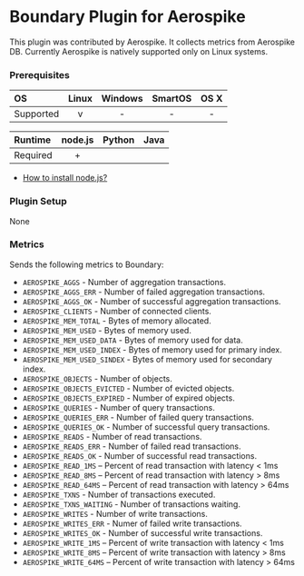 # Boundary Plugin for Aerospike

This plugin was contributed by Aerospike. It collects metrics from Aerospike DB. Currently Aerospike is natively supported only on Linux systems.  

### Prerequisites

|     OS    | Linux | Windows | SmartOS | OS X |
|:----------|:-----:|:-------:|:-------:|:----:|
| Supported |   v   |    -    |    -    |  -   |


|  Runtime | node.js | Python | Java |
|:---------|:-------:|:------:|:----:|
| Required |    +    |        |      |

- [How to install node.js?](https://help.boundary.com/hc/articles/202360701)

### Plugin Setup

None

### Metrics

Sends the following metrics to Boundary:

- `AEROSPIKE_AGGS` - Number of aggregation transactions.
- `AEROSPIKE_AGGS_ERR` - Number of failed aggregation transactions.
- `AEROSPIKE_AGGS_OK` - Number of successful aggregation transactions.
- `AEROSPIKE_CLIENTS` - Number of connected clients.
- `AEROSPIKE_MEM_TOTAL` - Bytes of memory allocated.
- `AEROSPIKE_MEM_USED` - Bytes of memory used.
- `AEROSPIKE_MEM_USED_DATA` - Bytes of memory used for data.
- `AEROSPIKE_MEM_USED_INDEX` - Bytes of memory used for primary index.
- `AEROSPIKE_MEM_USED_SINDEX` - Bytes of memory used for secondary index.
- `AEROSPIKE_OBJECTS` - Number of objects.
- `AEROSPIKE_OBJECTS_EVICTED` - Number of evicted objects.
- `AEROSPIKE_OBJECTS_EXPIRED` - Number of expired objects.
- `AEROSPIKE_QUERIES` - Number of query transactions.
- `AEROSPIKE_QUERIES_ERR` - Number of failed query transactions.
- `AEROSPIKE_QUERIES_OK` - Number of successful query transactions.
- `AEROSPIKE_READS` - Number of read transactions.
- `AEROSPIKE_READS_ERR` - Number of failed read transactions.
- `AEROSPIKE_READS_OK` - Number of successful read transactions.
- `AEROSPIKE_READ_1MS` – Percent of read transaction with latency < 1ms
- `AEROSPIKE_READ_8MS` – Percent of read transaction with latency > 8ms
- `AEROSPIKE_READ_64MS` – Percent of read transaction with latency > 64ms
- `AEROSPIKE_TXNS` - Number of transactions executed.
- `AEROSPIKE_TXNS_WAITING` - Number of transactions waiting.
- `AEROSPIKE_WRITES` - Number of write transactions.
- `AEROSPIKE_WRITES_ERR` - Numer of failed write transactions.
- `AEROSPIKE_WRITES_OK` - Number of successful write transactions.
- `AEROSPIKE_WRITE_1MS` – Percent of write transaction with latency < 1ms
- `AEROSPIKE_WRITE_8MS` – Percent of write transaction with latency > 8ms
- `AEROSPIKE_WRITE_64MS` – Percent of write transaction with latency > 64ms

